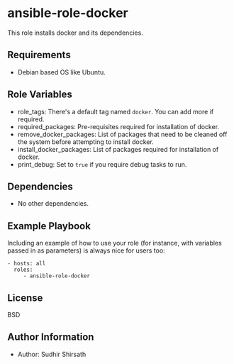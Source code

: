ansible-role-docker
=========

This role installs docker and its dependencies.

Requirements
------------

- Debian based OS like Ubuntu.

Role Variables
--------------

- role_tags: There's a default tag named `docker`. You can add more if required.
- required_packages: Pre-requisites required for installation of docker.
- remove_docker_packages: List of packages that need to be cleaned off the system before attempting to install docker.
- install_docker_packages: List of packages required for installation of docker.
- print_debug: Set to `true` if you require debug tasks to run.

Dependencies
------------

- No other dependencies.

Example Playbook
----------------

Including an example of how to use your role (for instance, with variables passed in as parameters) is always nice for users too:

    - hosts: all
      roles:
         - ansible-role-docker

License
-------

BSD

Author Information
------------------

- Author: Sudhir Shirsath
